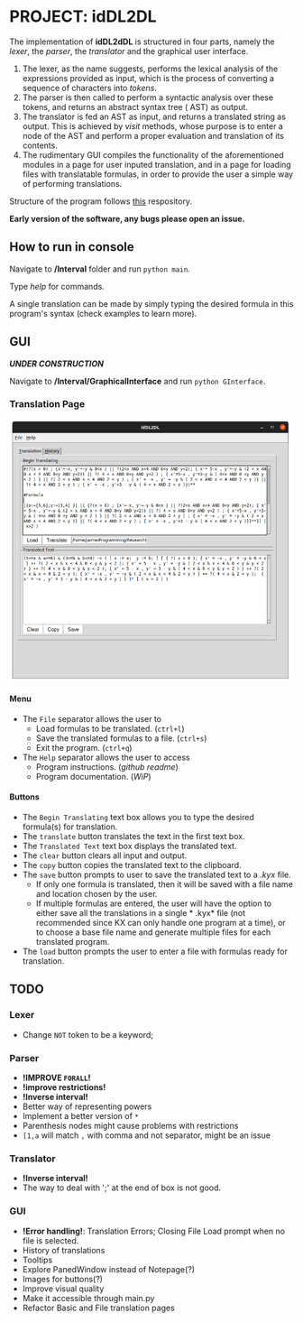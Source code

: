 # PROJECT: idDL2DL

The implementation of **idDL2dDL** is structured in four parts, namely the *lexer*, the *parser*, the *translator* and
the graphical user interface.

1. The lexer, as the name suggests, performs the lexical analysis of the expressions provided as input, which is the
   process of converting a sequence of characters into *tokens*.
2. The parser is then called to perform a syntactic analysis over these tokens, and returns an abstract syntax tree (
   AST) as output.
3. The translator is fed an AST as input, and returns a translated string as output. This is achieved by *visit*
   methods, whose purpose is to enter a node of the AST and perform a proper evaluation and translation of its contents.
4. The rudimentary GUI compiles the functionality of the aforementioned modules in a page for user inputed translation,
   and in a page for loading files with translatable formulas, in order to provide the user a simple way of performing
   translations.

Structure of the program follows [this](https://github.com/davidcallanan/py-myopl-code) respository.

**Early version of the software, any bugs please open an issue.**

## How to run in console

Navigate to **/Interval** folder and run `python main`.

Type *help* for commands.

A single translation can be made by simply typing the desired formula in this program's syntax (check examples to learn
more).

## GUI

**_UNDER CONSTRUCTION_**

Navigate to **/Interval/GraphicalInterface** and run
`python GInterface`.

### Translation Page

<img src="/Resources/TranslationGUI.png" width="500">

#### Menu
- The `File` separator allows the user to
    - Load formulas to be translated. (`ctrl+l`)
    - Save the translated formulas to a file. (`ctrl+s`)
    - Exit the program. (`ctrl+q`)
- The `Help` separator allows the user to access
    - Program instructions. (*github readme*)
    - Program documentation. (*WiP*)

#### Buttons
- The `Begin Translating` text box allows you to type the desired formula(s) for translation.
- The `translate` button translates the text in the first text box.
- The `Translated Text` text box displays the translated text.
- The `clear` button clears all input and output.
- The `copy` button copies the translated text to the clipboard.
- The `save` button prompts to user to save the translated text to a *.kyx* file.
    - If only one formula is translated, then it will be saved with a file name and location chosen by the user.
    - If multiple formulas are entered, the user will have the option to either save all the translations in a single *
      .kyx* file (not recommended since KX can only handle one program at a time), or to choose a base file name and
      generate multiple files for each translated program.
- The `load` button prompts the user to enter a file with formulas ready for translation.

## TODO

### Lexer

- Change `NOT` token to be a keyword;

### Parser
- **!IMPROVE `FORALL`!**
- **!improve restrictions!**
- **!Inverse interval!**
- Better way of representing powers
- Implement a better version of `*`
- Parenthesis nodes might cause problems with restrictions
- `[1,a` will match `,` with comma and not separator, might be an issue

### Translator  
- **!Inverse interval!** 
- The way to deal with ';' at the end of box is not good.

### GUI 
- **!Error handling!**: Translation Errors; Closing File Load prompt when no file is selected.
- History of translations
- Tooltips
- Explore PanedWindow instead of Notepage(?)
- Images for buttons(?) 
- Improve visual quality
- Make it accessible through main.py 
- Refactor Basic and File translation pages


